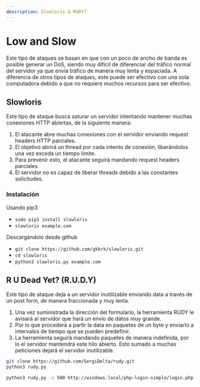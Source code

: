 ```yaml
---
description: Slowloris & RUDY?
---
```


# Low and Slow

Este tipo de ataques se basan en que con un poco de ancho de banda es posible generar un DoS, siendo muy difícil de diferenciar del tráfico normal del servidor ya que envía tráfico de manera muy lenta y espaciada. A diferencia de otros tipos de ataques, este puede ser efectivo con una sola computadora debido a que no requiere muchos recursos para ser efectivo.



## Slowloris&#x20;

Este tipo de ataque busca saturar un servidor intentando mantener muchas conexiones HTTP abiertas, de la siguiente manera:

1. El atacante abre muchas conexiones con el servidor enviando request headers HTTP parciales.
2. El objetivo abrirá un thread por cada intento de conexión, liberándolos una vez exceda un tiempo límite.
3. Para prevenir esto, el atacante seguirá mandando request headers parciales.
4. El servidor no es capaz de liberar threads debido a las constantes solicitudes.

### Instalación

Usando pip3

* `sudo pip3 install slowloris`
* `slowloris example.com`

Descargándolo desde github

* `git clone https://github.com/gkbrk/slowloris.git`
* `cd slowloris`
* `python3 slowloris.py example.com`



## R U Dead Yet? (R.U.D.Y)

Este tipo de ataque deja a un servidor inutilizable enviando data a través de un post form, de manera fraccionada y muy lenta.

1. Una vez suministrada la dirección del formulario, la herramienta RUDY le avisará al servidor que hará un envío de datos muy grande.
2. Por lo que procederá a partir la data en paquetes de un byte y enviarlo a intervalos de tiempo que se pueden predefinir.
3. La herramienta seguirá mandando paquetes de manera indefinida, por lo el servidor mantendrá este hilo abierto. Esto sumado a muchas peticiones dejará el servidor inutilizable.

```bash
git clone https://github.com/SergiDelta/rudy.git
python3 rudy.py

python3 rudy.py -s 500 http://windows.local/php-login-simple/login.php -v 
```



